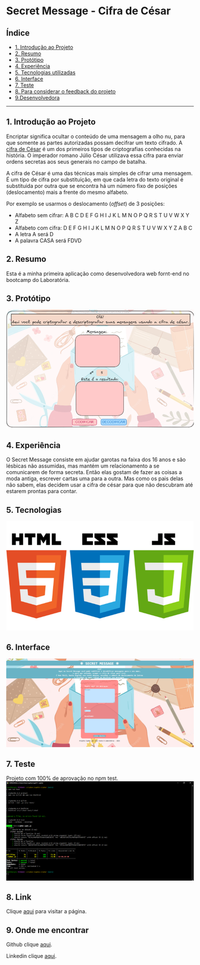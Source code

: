 # Secret Message - Cifra de César

## Índice

* [1. Introdução ao Projeto](#1-Introdução)
* [2. Resumo](#2-Resumo)
* [3. Protótipo](#3-protótipo)
* [4. Experiência](#4-experiência)
* [5. Tecnologias utilizadas](#6-tecnologias-utilizadas)
* [6. Interface](#7-interface)
* [7. Teste](#8-teste)
* [8. Para considerar o feedback do projeto](#9-para-considerar-o-feedback-do-projeto)
* [9.Desenvolvedora](#10-desenvolvedora)

***

## 1. Introdução ao Projeto

Encriptar significa ocultar o conteúdo de uma mensagem a olho nu,
para que somente as partes autorizadas possam decifrar um texto cifrado.
A [cifra de César](https://pt.wikipedia.org/wiki/Cifra_de_C%C3%A9sar)
é um dos primeiros tipos de criptografias conhecidas na história.
O imperador romano Júlio César utilizava essa cifra para enviar
ordens secretas aos seus generais no campo de batalha.

A cifra de César é uma das técnicas mais simples de cifrar uma mensagem. É um
tipo de cifra por substituição, em que cada letra do texto original é
substituida por outra que se encontra há um número fixo de posições
(deslocamento) mais a frente do mesmo alfabeto.

Por exemplo se usarmos o deslocamento (_offset_) de 3 posições:

* Alfabeto sem cifrar: A B C D E F G H I J K L M N O P Q R S T U V W X Y Z
* Alfabeto com cifra:  D E F G H I J K L M N O P Q R S T U V W X Y Z A B C
* A letra A será D
* A palavra CASA será FDVD

## 2. Resumo

Esta é a minha primeira aplicação como desenvolvedora web fornt-end no bootcamp do Laboratória.

## 3. Protótipo

![Alt text](Protótipo.png)

## 4. Experiência

O Secret Message consiste em ajudar garotas na faixa dos 16 anos e são lésbicas não assumidas, mas mantém um relacionamento a se comunicarem de forma secreta. Então elas gostam de fazer as coisas a moda antiga, escrever cartas uma para a outra. Mas como os pais delas não sabem, elas decidem usar a cifra de césar para que não descubram até estarem prontas para contar.

## 5. Tecnologias

![Alt text](front-end-html5-css-js.png)

## 6. Interface

![Alt text](Projeto.png)

## 7. Teste
Projeto com 100% de aprovação no npm test.
![Alt text](Test.png)

## 8. Link

Clique [aqui](https://laiscosta25.github.io/SAP011-cipher/src/) para visitar a página.

## 9. Onde me encontrar

Github clique [aqui](https://laiscosta25.github.io/).

Linkedin clique [aqui](https://www.linkedin.com/in/la%C3%ADs-costa-859084265/).
